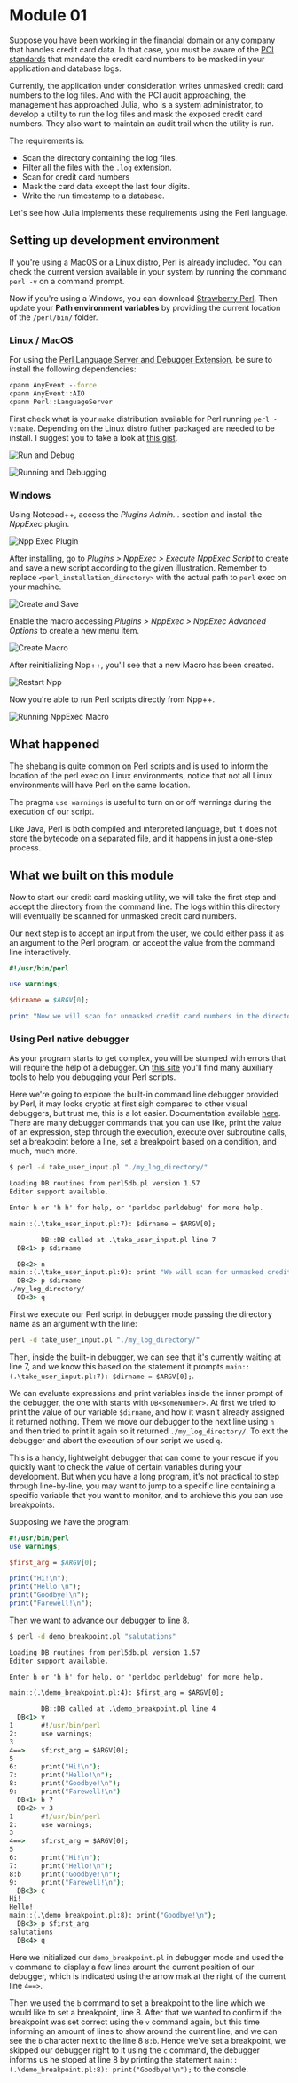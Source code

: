 # Module 01

Suppose you have been working in the financial domain or any company that handles credit card data. In that case, you must be aware of the [PCI standards](https://www.pcisecuritystandards.org/document_library/) that mandate the credit card numbers to be masked in your application and database logs.

Currently, the application under consideration writes unmasked credit card numbers to the log files. And with the PCI audit approaching, the management has approached Julia, who is a system administrator, to develop a utility to run the log files and mask the exposed credit card numbers. They also want to maintain an audit trail when the utility is run.

The requirements is:

- Scan the directory containing the log files.
- Filter all the files with the `.log` extension.
- Scan for credit card numbers
- Mask the card data except the last four digits.
- Write the run timestamp to a database.

Let's see how Julia implements these requirements using the Perl language.

## Setting up development environment

If you're using a MacOS or a Linux distro, Perl is already included. You can check the current version available in your system by running the command `perl -v` on a command prompt.

Now if you're using a Windows, you can download [Strawberry Perl](https://strawberryperl.com/releases.html). Then update your **Path environment variables** by providing the current location of the `/perl/bin/` folder.

### Linux / MacOS

For using the [Perl Language Server and Debugger Extension](https://github.com/richterger/Perl-LanguageServer?tab=readme-ov-file#references), be sure to install the following dependencies:

```cmd
cpanm AnyEvent --force
cpanm AnyEvent::AIO
cpanm Perl::LanguageServer
```

First check what is your `make` distribution available for Perl running `perl -V:make`. Depending on the Linux distro futher packaged are needed to be install. I suggest you to take a look at [this gist](https://gist.github.com/hakonhagland/15800c09d36ba8ee034ca1b962ad33e2).

![Run and Debug](./assets/Run_And_Debug_VSCode.png)

![Running and Debugging](./assets/Running_And_Debugging_VSCode.png)

### Windows

Using Notepad++, access the _Plugins Admin..._ section and install the _NppExec_ plugin.

![Npp Exec Plugin](./assets/Npp_Exec_Plugin.png)

After installing, go to _Plugins > NppExec > Execute NppExec Script_ to create and save a new script according to the given illustration. Remember to replace `<perl_installation_directory>` with the actual path to `perl` exec on your machine.

![Create and Save](./assets/Create_And_Save_NppExec.png)

Enable the macro accessing _Plugins > NppExec > NppExec Advanced Options_ to create a new menu item.

![Create Macro](./assets/Create_NppExec_Script.png)

After reinitializing Npp++, you'll see that a new Macro has been created.

![Restart Npp](./assets/Visualizing_NppExec_Macro.png)

Now you're able to run Perl scripts directly from Npp++.

![Running NppExec Macro](./assets/Running_NppExec_Macro.png)

## What happened

The shebang is quite common on Perl scripts and is used to inform the location of the perl exec on Linux environments, notice that not all Linux environments will have Perl on the same location.

The pragma `use warnings` is useful to turn on or off warnings during the execution of our script.

Like Java, Perl is both compiled and interpreted language, but it does not store the bytecode on a separated file, and it happens in just a one-step process.

## What we built on this module

Now to start our credit card masking utility, we will take the first step and accept the directory from the command line. The logs within this directory will eventually be scanned for unmasked credit card numbers.

Our next step is to accept an input from the user, we could either pass it as an argument to the Perl program, or accept the value from the command line interactively.

```perl
#!/usr/bin/perl

use warnings;

$dirname = $ARGV[0];

print "Now we will scan for unmasked credit card numbers in the directory: $dirname\n"; 
```

### Using Perl native debugger

As your program starts to get complex, you will be stumped with errors that will require the help of a debugger. On [this site](https://debugger.perl.org/tools.html) you'll find many auxiliary tools to help you debugging your Perl scripts.

Here we're going to explore the built-in command line debugger provided by Perl, it may looks cryptic at first sigh compared to other visual debuggers, but trust me, this is a lot easier. Documentation available [here](https://perldoc.perl.org/perldebug). There are many debugger commands that you can use like, print the value of an expression, step through the execution, execute over subroutine calls, set a breakpoint before a line, set a breakpoint based on a condition, and much, much more.

```cmd
$ perl -d take_user_input.pl "./my_log_directory/"

Loading DB routines from perl5db.pl version 1.57
Editor support available.

Enter h or 'h h' for help, or 'perldoc perldebug' for more help.

main::(.\take_user_input.pl:7): $dirname = $ARGV[0];

        DB::DB called at .\take_user_input.pl line 7
  DB<1> p $dirname

  DB<2> n
main::(.\take_user_input.pl:9): print "We will scan for unmasked credit card numbers in the directory: $dirname\n";
  DB<2> p $dirname
./my_log_directory/
  DB<3> q
```

First we execute our Perl script in debugger mode passing the directory name as an argument with the line:

```cmd
perl -d take_user_input.pl "./my_log_directory/"
```

Then, inside the built-in debugger, we can see that it's currently waiting at line 7, and we know this based on the statement it prompts `main::(.\take_user_input.pl:7): $dirname = $ARGV[0];`.

We can evaluate expressions and print variables inside the inner prompt of the debugger, the one with starts with `DB<someNumber>`. At first we tried to print the value of our variable `$dirname`, and how it wasn't already assigned it returned nothing. Them we move our debugger to the next line using `n` and then tried to print it again so it returned `./my_log_directory/`. To exit the debugger and abort the execution of our script we used `q`.

This is a handy, lightweight debugger that can come to your rescue if you quickly want to check the value of certain variables during your development. But when you have a long program, it's not practical to step through line-by-line, you may want to jump to a specific line containing a specific variable that you want to monitor, and to archieve this you can use breakpoints.

Supposing we have the program:

```perl
#!/usr/bin/perl
use warnings;

$first_arg = $ARGV[0];

print("Hi!\n");
print("Hello!\n");
print("Goodbye!\n");
print("Farewell!\n");
```

Then we want to advance our debugger to line 8.

```cmd
$ perl -d demo_breakpoint.pl "salutations"

Loading DB routines from perl5db.pl version 1.57
Editor support available.

Enter h or 'h h' for help, or 'perldoc perldebug' for more help.

main::(.\demo_breakpoint.pl:4): $first_arg = $ARGV[0];

        DB::DB called at .\demo_breakpoint.pl line 4
  DB<1> v
1       #!/usr/bin/perl
2:      use warnings;
3
4==>    $first_arg = $ARGV[0];
5
6:      print("Hi!\n");
7:      print("Hello!\n");
8:      print("Goodbye!\n");
9:      print("Farewell!\n")
  DB<1> b 7
  DB<2> v 3
1       #!/usr/bin/perl
2:      use warnings;
3
4==>    $first_arg = $ARGV[0];
5
6:      print("Hi!\n");
7:      print("Hello!\n");
8:b     print("Goodbye!\n");
9:      print("Farewell!\n");
  DB<3> c
Hi!
Hello!
main::(.\demo_breakpoint.pl:8): print("Goodbye!\n");
  DB<3> p $first_arg
salutations
  DB<4> q
```

Here we initialized our `demo_breakpoint.pl` in debugger mode and used the `v` command to display a few lines arount the current position of our debugger, which is indicated using the arrow mak at the right of the current line `4==>`.

Then we used the `b` command to set a breakpoint to the line which we would like to set a breakpoint, line 8. After that we wanted to confirm if the breakpoint was set correct using the `v` command again, but this time informing an amount of lines to show around the current line, and we can see the `b` character next to the line 8 `8:b`. Hence we've set a breakpoint, we skipped our debugger right to it using the `c` command, the debugger informs us he stoped at line 8 by printing the statement `main::(.\demo_breakpoint.pl:8): print("Goodbye!\n");` to the console.
